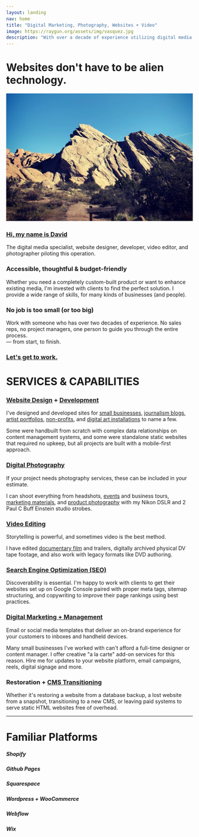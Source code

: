 ```yaml
---
layout: landing
nav: home
title: "Digital Marketing, Photography, Websites + Video"
image: https://raygun.org/assets/img/vasquez.jpg
description: "With over a decade of experience utilizing digital media to tell engaging stories and establishing my client's online presence, I believe that mindful design leaves a lasting impression. Combining my professional experience with photography, website design, digital video, and print, I have a toolset capable of executing campaigns that elevate my customers' projects to help them flourish."
---
```

<div class="container-fluid g-0 statement pb-5 overflow-hidden">
    <div class="row py-5 text-center">
        <h1 class="fst-italic fw-light animate__animated animate__fadeIn">Websites don't have to be alien technology.</h1>
    </div>
    <div class="row pb-5">
        <div class="col-md-6 col-sm-12 d-sm-none d-md-block">
            <img src="/assets/img/vasquez.jpg" alt="Photo of Vasquez Rocks by David Ball" class="img-fluid pb-5 animate__animated animate__fadeIn">
        </div>
        <div class="col-md-6 col-sm-12 px-5">
            <div class="animate__animated animate__fadeIn">
                <h3><a href="/about/" alt="About Me">Hi, my name is David</a></h3>
                <p>The digital media specialist, website designer, developer, video editor, and photographer piloting this operation.</p>
                <h3 class="pt-5">Accessible, thoughtful & budget-friendly</h3>
                <p>Whether you need a completely custom-built product or want to enhance existing media, I'm invested with clients to find the perfect solution. I provide a wide range of skills, for many kinds of businesses (and people).</p>
                <h3 class="fw-bold pt-5">No job is too small (or too big)</h3>
                <p class="introduction"><span class="fw-bolder">Work with someone who has over two decades of experience</span>. No sales reps, no project managers, one person to guide you through the entire process.<br>&mdash; <span class="fw-bolder">from start, to finish</span>.</p>
            </div>
            <h3 class="fst-italic text-end animate__animated animate__flipInX animate__delay-1s"><a href="/contact/">Let's get to work. <i class="fa fa-arrow-right-long"></i></a></h3>
        </div>
    </div>
</div>
<div class="container-fluid statement pb-5">
    <div class="container-fluid">
        <div class="row">
            <h1 class="text-center">SERVICES & CAPABILITIES</h1>
        </div>
        <div class="d-lg-flex text-center py-5 mt-5">
            <div class="col-lg-4 col-sm-12 ps-md-5 ps-sm-0">
                <div class="btn btn-primary bg-coin text-theme-blue rounded-5 mx-auto border border-5 border-coin"><h3><i class="fa fa-laptop pt-2"></i></h3></div>
                <h3 class="my-5 header-spacing"><a href="/portfolio/website-design/" alt="Website Design Portfolio" class="text-white">Website Design</a> + <a href="/portfolio/website-development/" alt="Website Development Portfolio" class="text-white">Development</a></h3>
                <p class="alt px-xs-0">I've designed and developed sites for <a href="/websites/higher-grounds/" alt="GnarWare Workshop">small businesses</a>, <a href="/websites/women-and-prison/" alt="Women and Prison">journalism blogs</a>, <a href="/websites/liz-mccarthy/" alt="Liz McCarthy">artist portfolios</a>, <a href="/websites/beyondmedia-education/" alt="Beyondmedia Education">non-profits</a>, and <a href="/websites/present-absence/">digital art installations</a> to name a few.</p>
                <p class="alt px-md-5 px-xs-0 py-4">Some were handbuilt from scratch with complex data relationships on content management systems, and some were standalone static websites that required no upkeep, but all projects are built with a mobile-first approach.</p>
            </div>
            <div class="col-lg-4 col-sm-12 ps-md-5 ps-sm-0">
                <div class="btn btn-primary bg-coin text-theme-blue border border-5 border-coin rounded-5 mx-auto"><h3><i class="fa fa-camera px-1 pt-2"></i></h3></div>
                <h3 class="my-5 header-spacing"><a href="/portfolio/photography/" alt="Digital Photography Portfolio" class="text-white">Digital Photography</a></h3>
                <p class="alt px-md-5 px-xs-0">If your project needs photography services, these can be included in your estimate.</p>
                <p class="alt px-md-5 px-xs-0 py-4">I can shoot everything from headshots, <a href="/photo/royal-wolf-events/" alt="Royal Wolf Events">events</a> and business tours, <a href="/photo/ultra-trading/">marketing materials</a>, and <a href="/photo/black-door-store/" alt="Black Door Store">product photography</a> with my Nikon DSLR and 2 Paul C Buff Einstein studio strobes.</p>
            </div>
            <div class="col-lg-4 col-sm-12 ps-md-5 ps-sm-0">
                <div class="btn btn-primary bg-coin text-theme-blue border border-coin border-5 rounded-5 mx-auto"><h3><i class="fa fa-film px-1 pt-2"></i></h3></div>
                <h3 class="my-5 header-spacing"><a href="/portfolio/video/" alt="Video Editing Portfolio" class="text-white">Video Editing</a></h3>
                <p class="alt px-md-5 px-xs-0">Storytelling is powerful, and sometimes video is the best method.</p>
                <p class="alt px-md-5 px-xs-0 py-4">I have edited <a href="/video/the-other-guantanamo/" alt="The Other Guantanamo">documentary film</a> and trailers, digitally archived physical DV tape footage, and also work with legacy formats like DVD authoring.</p>
            </div>
        </div>
        <div class="d-lg-flex text-center">
            <div class="col-lg-4 col-sm-12 ps-md-5 px-sm-0">
                <div class="btn btn-primary bg-coin text-theme-blue border border-coin border-5 rounded-5 mx-auto"><h3><i class="fa fa-search px-1 pt-2"></i></h3></div>
                <h3 class="my-5 header-spacing"><a href="/websites/higher-grounds/" alt="Higher Grounds SEO Score" class="text-white">Search Engine Optimization (SEO)</a></h3>
                <p class="alt px-md-5 px-xs-0 pb-4">Discoverability is essential. I'm happy to work with clients to get their websites set up on Google Console paired with proper meta tags, sitemap structuring, and copywriting to improve their page rankings using best practices.</p>
            </div>
            <div class="col-lg-4 col-sm-12 ps-md-5 ps-xs-0">
                <div class="btn btn-primary bg-coin text-theme-blue border border-coin border-5 rounded-5 mx-auto"><h3><i class="fa fa-envelopes-bulk pt-2"></i></h3></div>
                <h3 class="my-5 header-spacing"><a href="/portfolio/marketing/" alt="Digital Photography Portfolio" class="text-white">Digital Marketing + Management</a></h3>
                <p class="alt px-md-5 px-xs-0 pb-4">Email or social media templates that deliver an on-brand experience for your customers to inboxes and handheld devices.</p>
                <p class="alt px-md-5 px-xs-0 pb-4">Many small businesses I've worked with can't afford a full-time designer or content manager. I offer creative "a la carte" add-on services for this reason. Hire me for updates to your website platform, email campaigns, reels, digital signage and more.</p>
            </div>
            <div class="col-lg-4 col-sm-12 ps-md-5 ps-xs-0">
                <div class="btn btn-primary bg-coin text-theme-blue border border-coin border-5 rounded-5 mx-auto"><h3><i class="fa fa-suitcase-medical pt-2"></i></h3></div>
                <h3 class="my-5 header-spacing">Restoration + <a href="/portfolio/cms/" alt="CMS Development Portfolio" class="text-white">CMS Transitioning</a></h3>
                <p class="alt px-md-5 px-xs-0 pb-4">Whether it's restoring a website from a database backup, a lost website from a snapshot, transitioning to a new CMS, or leaving paid systems to serve static HTML websites free of overhead.</p>
            </div>
        </div>
    </div>
    <div class="container animate__animated animate__fadeIn pt-5">
        <div class="row">
            <hr class="">
            <div class="col-12">
              <h1 class="text-uppercase text-center mt-5">Familiar Platforms</h1>
            </div>
        </div>
        <div class="d-flex flex-wrap justify-content-evenly align-items-center" id="platforms">
            <div class="d-flex flex-column platform text-center p-5">
                <i class="fa-brands fa-shopify fa-8x" style="color: #ffffff;" data-aos="flip-left" data-aos-anchor="#platforms" data-aos-anchor-position="middle-middle"></i>
                <h5 class="text-center mt-3" data-aos="flip-left" data-aos-anchor="#platforms" data-aos-anchor-position="middle-middle">Shopify</h5>
            </div>
            <div class="d-flex flex-column platform text-center p-5">
                <i class="fa-brands fa-github fa-8x" style="color: #ffffff;" data-aos="flip-left" data-aos-anchor="#platforms" data-aos-anchor-position="middle-middle"></i>
                <h5 class="text-center mt-3" data-aos="flip-left" data-aos-anchor="#platforms" data-aos-anchor-position="middle-middle">Github Pages</h5>
            </div>
            <div class="d-flex flex-column platform text-center p-5">
                <i class="fa-brands fa-squarespace fa-8x" style="color: #ffffff;" data-aos="flip-left" data-aos-anchor="#platforms" data-aos-anchor-position="middle-middle"></i>
                <h5 class="text-center mt-3" data-aos="flip-left" data-aos-anchor="#platforms" data-aos-anchor-position="middle-middle">Squarespace</h5>
            </div>
            <div class="d-flex flex-column platform text-center p-5">
                <i class="fa-brands fa-wordpress fa-8x" style="color: #ffffff;" data-aos="flip-left" data-aos-anchor="#platforms" data-aos-anchor-position="middle-middle"></i>
                <h5 class="text-center mt-3" data-aos="flip-left" data-aos-anchor="#platforms" data-aos-anchor-position="middle-middle">Wordpress + WooCommerce</h5>
            </div>
            <div class="d-flex flex-column platform text-center p-5">
                <i class="fa-brands fa-webflow fa-8x" style="color: #ffffff;" data-aos="flip-left" data-aos-anchor="#platforms" data-aos-anchor-position="middle-middle"></i>
                <h5 class="mt-3 text-center" data-aos="flip-left" data-aos-anchor="#platforms" data-aos-anchor-position="middle-middle">Webflow</h5>
            </div>
            <div class="d-flex flex-column platform text-center p-5">
                <i class="fa-brands fa-wix fa-8x" style="color: #ffffff;" data-aos="flip-left" data-aos-anchor="#platforms" data-aos-anchor-position="middle-middle"></i>
                <h5 class="text-center mt-3" data-aos="flip-left" data-aos-anchor="#platforms" data-aos-anchor-position="middle-middle">Wix</h5>
            </div>
        </div>
    </div>
</div>